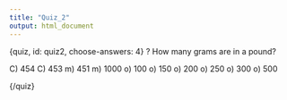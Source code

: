 ```yaml
---
title: "Quiz_2"
output: html_document
---
```


{quiz, id: quiz2, choose-answers: 4}
? How many grams are in a pound?

C) 454
C) 453
m) 451
m) 1000
o) 100
o) 150
o) 200
o) 250
o) 300
o) 500


{/quiz}